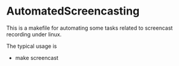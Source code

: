 AutomatedScreencasting
======================

This is a makefile for automating some tasks related to screencast recording under linux.

The typical usage is
* make screencast
